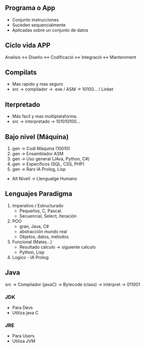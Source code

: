 ## Programa o App

- Conjunto instrucciones
- Suceden sequencialmente
- Aplicadas sobre un conjunto de datos
## Ciclo vida APP

Analisis <-> Diseño <-> Codificació <-> Integració <-> Manteniment

## Compilats

+ Mas rapido y mas seguro
+ src -> compilador -> .exe / ASM -> 10100... / Linket

## Iterpretado

- Más facil y mas multiplataforma.
- src -> interpretado -> 101010100...

## Bajo nivel (Máquina)
1. gen -> Codi Màquina (10010)
2. gen -> Ensamblador ASM
3. gen -> Uso general (JAva, Python, C#)
4. gen -> Especificos (SQL, CSS, PHP)
5. gen -> Rars IA Prolog, Lisp
- Alt Nivell -> Llenguatge Humano
## Lenguajes Paradigma
1. Imperativo / Estructurado
	- Pequeños, C, Pascal.
	- Secuencial, Select, Iteración
2. POO
	- gran, Java, C#
	- abstracción mundo real
	- Objetos, datos, métodos
3. Funcional (Mates...)
	- Resultado cálculo -> siguiente calculo
	- Python, Lisp
4. Logico - IA Prolog

## Java 

src -> Compilador (javaC) -> Bytecode (class) -> intèrpret -> 011001

### JDK 

- Para Devs
- Utiliza java C
### JRE
- Para Users
- Utiliza JVM



